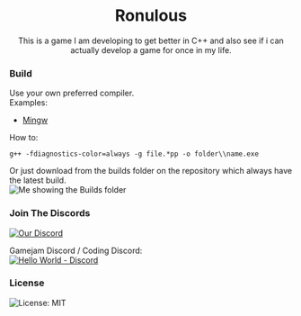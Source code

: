 <h1 align="center">Ronulous</h1>

<div align="center">
This is a game I am developing to get better in C++ and also see if i can actually develop a game for once in my life.</p>
</div>

<h3>Build</h3>
<p> Use your own preferred compiler. <br>
Examples:</p>
<ul>
  <li><a href="https://www.msys2.org/#installation">Mingw</a></li>
</ul>

How to:
```
g++ -fdiagnostics-color=always -g file.*pp -o folder\\name.exe
``` 

<p align="left"> Or just download from the builds folder on the repository which always have the latest build. <br>
<img src="https://user-images.githubusercontent.com/98224660/152482581-740ab23e-1bff-4358-aec0-16658118c63c.png" alt="Me showing the Builds folder">
</p>


<h3> Join The Discords </h3>
<a href="https://discord.gg/qtmvDqWwuV"><img src="https://img.shields.io/discord/934542719454425118?color=purple&label=C%2B%2B%20Text%20RPG&logo=discord&style=for-the-badge" alt="Our Discord" /></a> <br> </p> <p> Gamejam Discord / Coding Discord: <br>  <a href="https://discord.gg/YPw5xAB3TT"><img src="https://img.shields.io/discord/928798050703519775?color=purple&label=Hello%20World&logo=discord&style=for-the-badge" alt="Hello World - Discord"></a> </p>

<h3>License</h3>
<p><img src="https://img.shields.io/github/license/H4rldev/CPP-Text-RPG?style=for-the-badge" alt="License: MIT"> <br></p>
